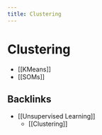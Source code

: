 ```yaml
---
title: Clustering
---
```


# Clustering
- [[KMeans]]
- [[SOMs]]





## Backlinks
* [[Unsupervised Learning]]
	* [[Clustering]]

